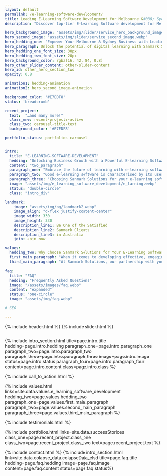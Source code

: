 ```yaml
---
layout: default
permalink: /e-learning-software-development/
title: Leading E-Learning Software Development for Melbourne &#038; Sydney Businesses
description: "Discover top-tier E-Learning Software development for Melbourne &amp; Sydney with Sanmark Solutions. Contact us today!"

hero_background_image: "assets/img/slider/service_hero_background_image.webp.webp"
hero_second_image: "assets/img/slider/service_second_image.webp"
hero_hedding_one: "Empower Your Melbourne & Sydney Business with Leading E-Learning Software Development Solutions"
hero_paragraph: Unlock the potential of digital learning with Sanmark Solutions. We provide customised e-learning software tailored to your business needs, fostering efficiency, scalability, and learner engagement. As the leading e-learning software developer in Melbourne and Sydney, we're committed to your business's growth and success.
hero_hedding_one_font_size: 38px
hero_hedding_two_font_size: 20px
hero_background_color: rgba(16, 42, 84, 0.8)
hero_other_slider_content: other-slider-content
hero_id: other_hero_section_two
opacity: 0.8

animation1: hedding-animation
animation2: hero_second_image-animation

background_color: '#E7EDF8'
status: 'breadcrumb' 

recent_project: 
  text:  "…and many more!"
  class_one: recent-projects-active
  class_two: carousel-title-text
  background_color: '#E7EDF8'

portfolio_status: portfolios carousel


intro:
  title: "E-LEARNING-SOFTWARE-DEVELOPMENT"
  hedding: "Unlocking Business Growth with a Powerful E-learning Software"
  content: "two_paragraph"
  paragraph_one: "Embrace the future of learning with e-learning software, a game-changing tool that delivers numerous benefits to businesses in Melbourne and Sydney. E-learning software provides a productive, scalable, and affordable alternative to conventional learning techniques in the digital age. It improves your training programmes, opens up access to a larger audience regardless of geographic restrictions, and offers insightful statistics. With e-learning software, businesses can optimise their resources and significantly improve their training outcomes, paving the way for accelerated growth and success." 
  paragraph_two: "Good e-learning software is characterised by its user-friendly interface, interactive features, mobile responsiveness, and customizability. These features foster an engaging and flexible learning environment, ensuring a positive learning experience for users. Interactive tools such as quizzes, simulations, and gamification elements not only enhance learner engagement but also improve learning outcomes. With a mobile-responsive design, learners can access the material anytime, anywhere, catering to the needs of today's mobile workforce. Moreover, the best e-learning software can be tailored to fit specific business needs, aligning with your unique branding, content, or functionality requirements."
  paragraph_three: "Choosing Sanmark Solutions for your e-learning software development needs is choosing a partner committed to your business's growth. We are aware that every company has different needs, particularly those in various areas like Melbourne and Sydney. Our staff collaborates closely with you to create a custom e-learning software solution that supports your unique goals. We produce not only technologically cutting-edge solutions but ones that are pedagogically effective thanks to our considerable industry experience and intimate knowledge of the corporate environments in Melbourne and Sydney. Moreover, we provide dedicated, local support, ensuring your e-learning platform operates smoothly and maximises its potential. Partner with us and start revolutionising your business's learning experience today."
  image: "assets/img/e_learning_software_development/e_larning.webp"
  status: "double-circle"
  class: "intro_div"

landmark:
    image: "assets/img/bg/landmark2.webp"
    image_align: "d-flex justify-content-center"
    image_width: 330
    image_height: 330
    description_line1: Be One of the Satisfied
    description_line2: Sanmark Clients
    description_line3: in Australia
    join: Join Now

values:
  hedding_two: Why Choose Sanmark Solutions for Your E-Learning Software Development Needs?
  first_main_paragraph: "When it comes to developing effective, engaging, and efficient e-learning software, Sanmark Solutions is the partner of choice for businesses in Melbourne and Sydney. We are committed to providing solutions that promote growth, streamline operations, and create a culture of continuous learning since we are aware of the distinctive demands and goals of businesses in these thriving cities."
  third_main_paragraph: "At Sanmark Solutions, our partnership with your business extends beyond the development of e-learning software. Every step counts in realising an efficient digital learning program, which is why our dedicated support services are available throughout your journey. We understand how critical it is for businesses based in Melbourne and Sydney to deploy customised solutions that reflect their unique objectives seamlessly; this forms the foundation of our value proposition where we assure timely delivery without compromising on quality parameters. Let us help you transform your learning landscape. Contact us today!"
  
faq:
  title: "FAQ"
  hedding: "Frequently Asked Questions"
  image: "/assets/images/faq.webp"
  content: "expanded"
  status: "one-circle"
  image: "assets/img/faq.webp"

# SEO

---
```


{% include header.html %}
{% include slider.html %}

<div style="margin-top:-50px; background-color:{{page.background_color}};" >
    <div style="height:50px"></div>
    </div>

{% include intro_section.html  title=page.intro.title hedding=page.intro.hedding
      paragraph_one=page.intro.paragraph_one paragraph_two=page.intro.paragraph_two paragraph_three=page.intro.paragraph_three image=page.intro.image status=page.intro.status paragraph_four=page.intro.paragraph_four content=page.intro.content class=page.intro.class %}

{% include call_to_action.html %}

{% include values.html links=site.data.values.e_learning_software_development hedding_two=page.values.hedding_two paragraph_one=page.values.first_main_paragraph paragraph_two=page.values.second_main_paragraph paragraph_three=page.values.third_main_paragraph %}

{% include testimonials.html %}

{% include portfolios.html links=site.data.successStorices class_one=page.recent_project.class_one class_two=page.recent_project.class_two text=page.recent_project.text %}

{% include contact.html %}
{% include intro_section.html link=site.data.colapse_data.colapseData_elsd title=page.faq.title hedding=page.faq.hedding image=page.faq.image content=page.faq.content status=page.faq.status%}

<script>
  $(document).ready(function () {
      var owl1 = $('#carouselOne .owl-carousel'); // Target the first carousel
      owl1.owlCarousel();
      $('#carouselOne .customNextBtn').click(function () { // Target the next button of the first carousel
          owl1.trigger('next.owl.carousel');
      });
      $('#carouselOne .customPrevBtn').click(function () { // Target the previous button of the first carousel
          owl1.trigger('prev.owl.carousel', [300]);
      });
  });

  $(document).ready(function () {
      var owl2 = $('#carouselTwo .owl-carousel'); // Target the second carousel
      owl2.owlCarousel();
      $('#carouselTwo .customNextBtn').click(function () { // Target the next button of the second carousel
          owl2.trigger('next.owl.carousel');
      });
      $('#carouselTwo .customPrevBtn').click(function () { // Target the previous button of the second carousel
          owl2.trigger('prev.owl.carousel', [300]);
      });
  });

  function setCardHeights() {
      // Reset card heights
      $('.value-card').height('auto');

      // Initialize variables
      let maxHeight = 0;

      // Find the maximum height among the cards
      $('.value-card').each(function () {
        const cardHeight = $(this).outerHeight();
        maxHeight = Math.max(maxHeight, cardHeight);
      });

      // Set the maximum height to all the cards
      $('.value-card').height(maxHeight);
    }

    // Call the function initially and on window resize
    $(window).on('load resize', function () {
      setCardHeights();
    });

  $(document).ready(function() {
    $("#owl-demo").owlCarousel({
    autoPlay: 3000, //Set AutoPlay to 3 seconds
    items : 4,
    itemsDesktop : [1199,3],
    itemsDesktopSmall : [979,3]
  });
});
</script>
